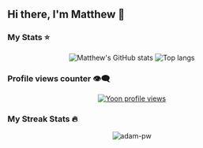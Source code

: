 ## Hi there, I'm Matthew 👋

### My Stats ⭐

<div align="center">
<img alt="Matthew's GitHub stats" src="https://github-readme-stats.vercel.app/api?username=matthewcucio&show_icons=true&theme=transparent"/>
<img alt="Top langs" src="https://github-readme-stats.vercel.app/api/top-langs/?username=matthewcucio&theme=transparent&layout=compact&&langs_count=8"/>
</div>


### Profile views counter 👁️‍🗨️
<p align="center">
  <a href="https://u8views.com/github/matthewcucio">
    <img src="https://u8views.com/api/v1/github/profiles/119479946/views/day-week-month-total-count.svg" alt="Yoon profile views" />
  </a>
</p>

### My Streak Stats 🔥
<div align="center">
<p>
<img align="center" src="https://github-readme-streak-stats.herokuapp.com/?user=matthewcucio&theme=dark&background=0d1117&date_format=M%20j%5B%2C%20Y%5D" alt="adam-pw" />
</p>
</div>
